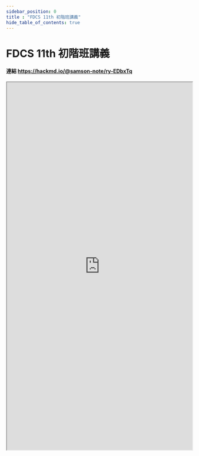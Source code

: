 ```yaml
---
sidebar_position: 0
title : "FDCS 11th 初階班講義"
hide_table_of_contents: true
---
```

# FDCS 11th 初階班講義
#### 連結 https://hackmd.io/@samson-note/ry-EDbxTq
<iframe src="https://hackmd.io/@samson-note/ry-EDbxTq" 
        Width="100%"
        height="1000"
></iframe>